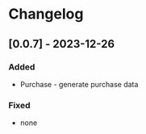 # Changelog

## [0.0.7] - 2023-12-26

### Added
- Purchase - generate purchase data

### Fixed
- none
